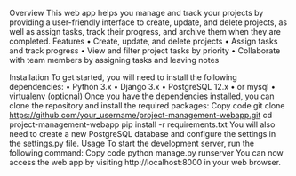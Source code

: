 Overview
This web app helps you manage and track your projects by providing a user-friendly interface to create, update, and delete projects, as well as assign tasks, track their progress, and archive them when they are completed.
Features
    • Create, update, and delete projects
    • Assign tasks and track progress
    • View and filter project tasks by priority 
    • Collaborate with team members by assigning tasks and leaving notes

Installation
To get started, you will need to install the following dependencies:
    • Python 3.x
    • Django 3.x
    • PostgreSQL 12.x
    • or mysql
    • virtualenv (optional)
Once you have the dependencies installed, you can clone the repository and install the required packages:
Copy code
git clone https://github.com/your_username/project-management-webapp.git
cd project-management-webapp
pip install -r requirements.txt
You will also need to create a new PostgreSQL database and configure the settings in the settings.py file.
Usage
To start the development server, run the following command:
Copy code
python manage.py runserver
You can now access the web app by visiting http://localhost:8000 in your web browser.
